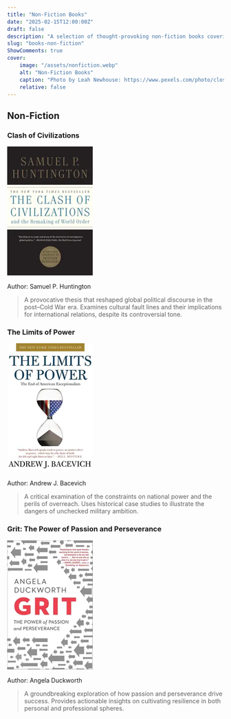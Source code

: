 ```yaml
---
title: "Non-Fiction Books"
date: "2025-02-15T12:00:00Z"
draft: false
description: "A selection of thought-provoking non-fiction books covering politics, history, and personal development."
slug: "books-non-fiction"
ShowComments: true
cover:
    image: "/assets/nonfiction.webp"
    alt: "Non-Fiction Books"
    caption: "Photo by Leah Newhouse: https://www.pexels.com/photo/close-up-photo-of-gray-typewriter-952594/"
    relative: false
---
```


<link rel="stylesheet" href="css/extended/z_custom.css">

<div class="book-container">

## <span class="book-title-main">Non-Fiction</span>

### <span class="book-subtitle">Clash of Civilizations</span>
<div class="book-cover">
  <img src="/assets/clash.webp" alt="Clash of Civilizations Cover" width="200" height="300">
</div>
<p class="author">Author: Samuel P. Huntington</p>
<blockquote class="review">
A provocative thesis that reshaped global political discourse in the post–Cold War era. Examines cultural fault lines and their implications for international relations, despite its controversial tone.
</blockquote>

### <span class="book-subtitle">The Limits of Power</span>
<div class="book-cover">
  <img src="/assets/limitofpower.webp" alt="The Limits of Power Cover" width="200" height="300">
</div>
<p class="author">Author: Andrew J. Bacevich</p>
<blockquote class="review">
A critical examination of the constraints on national power and the perils of overreach. Uses historical case studies to illustrate the dangers of unchecked military ambition.
</blockquote>

### <span class="book-subtitle">Grit: The Power of Passion and Perseverance</span>
<div class="book-cover">
  <img src="/assets/gritpower.webp" alt="Grit: The Power of Passion and Perseverance Cover" width="200" height="300">
</div>
<p class="author">Author: Angela Duckworth</p>
<blockquote class="review">
A groundbreaking exploration of how passion and perseverance drive success. Provides actionable insights on cultivating resilience in both personal and professional spheres.
</blockquote>

</div>
